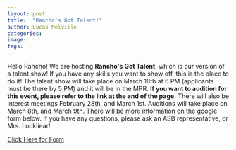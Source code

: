 ```yaml
---
layout: post
title:  "Rancho's Got Talent!"
author: Lucas Melville
categories: 
image: 
tags: 
---
```


Hello Rancho! We are hosting **Rancho's Got Talent**, which is our version of a talent show! If you have any skills you want to show off, this is the place to do it!
 The talent show will take place on March 18th at 6 PM (applicants must be there by 5 PM) and it will be in the MPR. **If you want to audition for this event, please 
  refer to the link at the end of the page.** There will also be interest meetings February 28th, and March 1st. Auditions will take place on March 8th, and March 9th. 
  There will be more information on the google form below. If you have any questions, please ask an ASB representative, or Mrs. Lockliear!
  
  [Click Here for Form](https://docs.google.com/forms/d/e/1FAIpQLSesoz4UvpwMRJdi2SPeGLTfv6Tuiz394g5SnPSY4xkgEFrpYA/viewform)
